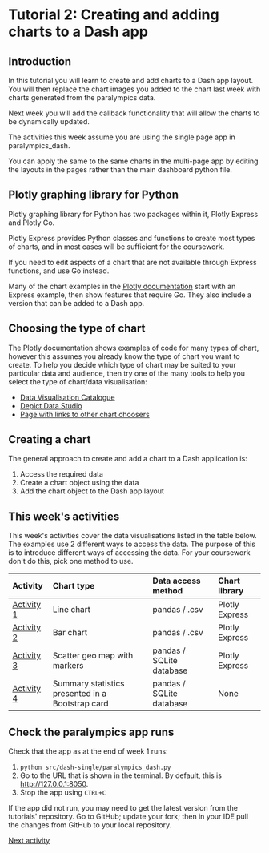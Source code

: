 # Tutorial 2: Creating and adding charts to a Dash app

## Introduction

In this tutorial you will learn to create and add charts to a Dash app layout. You will then replace the chart images
you added to the chart last week with charts generated from the paralympics data.

Next week you will add the callback functionality that will allow the charts to be dynamically updated.

The activities this week assume you are using the single page app in paralympics_dash.

You can apply the same to the same charts in the multi-page app by editing the layouts in the pages rather than the main
dashboard python file.

## Plotly graphing library for Python

Plotly graphing library for Python has two packages within it, Plotly Express and Plotly Go.

Plotly Express provides Python classes and functions to create most types of charts, and in most cases will be
sufficient for the coursework.

If you need to edit aspects of a chart that are not available through Express functions, and use Go instead.

Many of the chart examples in the [Plotly documentation](https://plotly.com/python/) start with an Express example, then
show
features that require Go. They also include a version that can be added to a Dash app.

## Choosing the type of chart

The Plotly documentation shows examples of code for many types of chart, however this assumes you already know the type
of chart you want to create. To help you decide which type of chart may be suited to your particular data and audience,
then try one of the many tools to help you select the type of chart/data visualisation:

- [Data Visualisation Catalogue](https://datavizcatalogue.com/index.html)
- [Depict Data Studio](https://depictdatastudio.com/charts/)
- [Page with links to other chart choosers](https://coolinfographics.com/dataviz-guides)

## Creating a chart

The general approach to create and add a chart to a Dash application is:

1. Access the required data
2. Create a chart object using the data
3. Add the chart object to the Dash app layout

## This week's activities

This week's activities cover the data visualisations listed in the table below. The examples use 2 different ways to
access the data. The purpose of this is to introduce different ways of accessing the data. For your coursework don't do
this, pick one method to use.

| Activity                      | Chart type                                       | Data access method       | Chart library  |
|:------------------------------|:-------------------------------------------------|:-------------------------|:---------------|
| [Activity 1](2-1-line-chart)  | Line chart                                       | pandas / .csv            | Plotly Express |
| [Activity 2](2-2-bar-chart)   | Bar chart                                        | pandas / .csv            | Plotly Express |
| [Activity 3](2-3-scatter-map) | Scatter geo map with markers                     | pandas / SQLite database | Plotly Express |
| [Activity 4](2-4-stats-card)  | Summary statistics presented in a Bootstrap card | pandas / SQLite database | None           |

## Check the paralympics app runs

Check that the app as at the end of week 1 runs:

1. `python src/dash-single/paralympics_dash.py`
2. Go to the URL that is shown in the terminal. By default, this is <http://127.0.0.1:8050>.
3. Stop the app using `CTRL+C`

If the app did not run, you may need to get the latest version from the tutorials' repository. Go to GitHub; update your
fork; then in your IDE pull the changes from GitHub to your local repository.

[Next activity](2-1-line-chart.md)